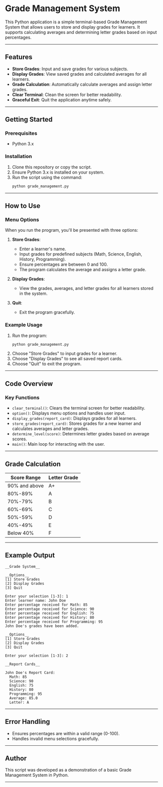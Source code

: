# Grade Management System

This Python application is a simple terminal-based Grade Management System that allows users to store and display grades for learners. It supports calculating averages and determining letter grades based on input percentages.

---

## Features
- **Store Grades**: Input and save grades for various subjects.
- **Display Grades**: View saved grades and calculated averages for all learners.
- **Grade Calculation**: Automatically calculate averages and assign letter grades.
- **Clear Terminal**: Clean the screen for better readability.
- **Graceful Exit**: Quit the application anytime safely.

---

## Getting Started

### Prerequisites
- Python 3.x

### Installation
1. Clone this repository or copy the script.
2. Ensure Python 3.x is installed on your system.
3. Run the script using the command:
   ```bash
   python grade_management.py
   ```

---

## How to Use

### Menu Options
When you run the program, you'll be presented with three options:

1. **Store Grades**:
   - Enter a learner's name.
   - Input grades for predefined subjects (Math, Science, English, History, Programming).
   - Ensure percentages are between 0 and 100.
   - The program calculates the average and assigns a letter grade.

2. **Display Grades**:
   - View the grades, averages, and letter grades for all learners stored in the system.

3. **Quit**:
   - Exit the program gracefully.

### Example Usage
1. Run the program:
   ```bash
   python grade_management.py
   ```
2. Choose "Store Grades" to input grades for a learner.
3. Choose "Display Grades" to see all saved report cards.
4. Choose "Quit" to exit the program.

---

## Code Overview

### Key Functions
- `clear_terminal()`: Clears the terminal screen for better readability.
- `option()`: Displays menu options and handles user input.
- `display_grades(report_card)`: Displays grades for all learners.
- `store_grades(report_card)`: Stores grades for a new learner and calculates averages and letter grades.
- `determine_level(score)`: Determines letter grades based on average scores.
- `main()`: Main loop for interacting with the user.

---

## Grade Calculation

| Score Range  | Letter Grade |
|--------------|--------------|
| 90% and above | A+          |
| 80%-89%       | A           |
| 70%-79%       | B           |
| 60%-69%       | C           |
| 50%-59%       | D           |
| 40%-49%       | E           |
| Below 40%     | F           |

---

## Example Output

```plaintext
__Grade System__

__Options__
[1] Store Grades
[2] Display Grades
[3] Quit

Enter your selection [1-3]: 1
Enter learner name: John Doe
Enter percentage received for Math: 85
Enter percentage received for Science: 90
Enter percentage received for English: 75
Enter percentage received for History: 80
Enter percentage received for Programming: 95
John Doe's grades have been added.

__Options__
[1] Store Grades
[2] Display Grades
[3] Quit

Enter your selection [1-3]: 2

__Report Cards__

John Doe's Report Card:
  Math: 85
  Science: 90
  English: 75
  History: 80
  Programming: 95
  Average: 85.0
  Letter: A
```

---

## Error Handling
- Ensures percentages are within a valid range (0-100).
- Handles invalid menu selections gracefully.

---

## Author
This script was developed as a demonstration of a basic Grade Management System in Python.

---